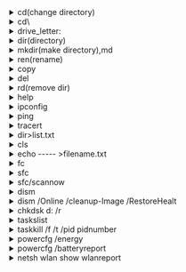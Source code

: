 <details>
<summary>cd(change directory)</summary>
Use to change the directory
<pre>
eg: cd education
</pre>
</details>

<details>
<summary>cd\</summary>
Use to change the directory
<pre>
Use to back track through directories 
</pre>
</details>


<details>
<summary>drive_letter:</summary>
Use to change the directory
<pre>
eg: cd education
</pre>
</details>


<details>
<summary>dir(directory) </summary>
Use to view the directory details including folders size created date created time<pre>
eg: cd education
</pre>
</details>


<details>
<summary>mkdir(make directory),md</summary>
Use to make a new directory
<pre>
eg: mkdir newFolder
</pre>
</details>


<details>
<summary>ren(rename)</summary>
Use to rename folders and files 
<pre>
ren oldName newName ren file1.txt file2.xd
</pre>
</details>


<details>
<summary>copy</summary>
Use to copy files.
<pre>
eg: copy file_source_path file_dest_path
</pre>
  
  
<details>
<summary>xcopy</summary>
Use to copy a folder
<pre>
eg: xcopy folder_source_path folder_dest_path
</pre>
</details>
</details>


<details>
<summary>del</summary>
Use to delete files.
<pre>
eg: del file_path
</pre>
</details>


<details>
<summary>rd(remove dir)</summary>
Use to remove folders
<pre>
eg: rd folder_path
</pre>
</details>


<details>
<summary>help</summary>
Use to rename folders and files 
<pre>
Use to display some bassic commands
</pre>
</details>


<details>
<summary>ipconfig</summary>
Display all details about the net-work adpter 
<pre>
ipconfig
</pre>
</details>


<details>
<summary>ping</summary>
Use to check the network and respond with internet or domain or an IP address.
<pre>
eg: ping www.google.com
</pre>
</details>


<details>
<summary>tracert</summary>
Use to route to the domain includes all the IP address and access time.
<pre>
tracert
</pre>
</details>


<details>
<summary>dir>list.txt</summary>
This command can return a text file on that same directory with the list of all files and folders on that dir. 
<pre>
dir>list.txt
</pre>
</details>


<details>
<summary>cls</summary>
Use to clear terminal window.
<pre>
cls
</pre>
</details>


<details>
<summary>echo ----- >filename.txt</summary>
Use to create a text file.
<pre>
eg: echo content>text.txt
</pre>
</details>


<details>
<summary>fc</summary>
File compare compare two file and see the differences supported files->png txt jpg etc.
<pre>
eg: fc img.png img2.png
</pre>
</details>


<details>
<summary>sfc</summary>
System file checker
<pre>
ADMINISTRATOR ACCESS NEEDED.
to check and fix currepted files.
</pre>
</details>


<details>
<summary>sfc/scannow</summary>
to scan files now.
<pre>
sfc/scannow
</pre>
</details>


<details>
<summary>dism</summary>
deployment image service and management
<pre>
ADMINISTRATOR ACCESS NEEDED.
To check and restore files.
</pre>
</details>


<details>
<summary>dism /Online /cleanup-Image /RestoreHealt</summary>
resote all files cmd.
<pre>
dism /Online /cleanup-Image /RestoreHealt
</pre>
</details>


<details>
<summary>chkdsk d: /r</summary>
To check disk for errors or virus
<pre>
ADMINISTRATOR ACCESS NEEDED.
will work on any drives
</pre>
</details>


<details>
<summary>taskslist</summary>
To display the list of all task on running.
<pre>
Like task manager
</pre>
</details>


<details>
<summary>taskkill /f /t /pid pidnumber</summary>
To kill tasks, useful when the task manager is not responding.
<pre>
eg: taskkill /f /t /pid 23322
    taskkill /f /t /im notepad.ext
</pre>
</details>


<details>
<summary>powercfg /energy</summary>
check the energy usage for 60 secs and produce and HTML based result with lots of data
<pre>
ADMINISTRATOR ACCESS NEEDED.
powercfg /energy
</pre>
</details>


<details>
<summary>powercfg /batteryreport</summary>
check the battery life and report it through an HTML-based result(not work of  desktops)
<pre>
ADMINISTRATOR ACCESS NEEDED.
powercfg /batteryreport
</pre>
</details>


<details>
<summary>netsh wlan show wlanreport</summary>
check and report wifi lan and report it through an HTML based result
<pre>
ADMINISTRATOR ACCESS NEEDED.
netsh wlan show wlanreport
</pre>
</details>
